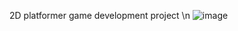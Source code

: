 2D platformer game development project \n
![image](https://github.com/lawrenceyim/Project-1/assets/84044148/d4bad4b7-7154-42f4-9475-60a8be247f9b)
